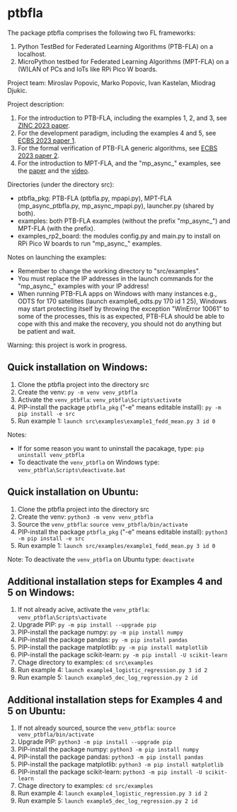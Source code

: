 
# ptbfla
The package ptbfla comprises the following two FL frameworks:
1. Python TestBed for Federated Learning Algorithms (PTB-FLA) on a localhost.
2. MicroPython testbed for Federated Learning Algorithms (MPT-FLA) on a (W)LAN of PCs and IoTs like RPi Pico W boards.

Project team: Miroslav Popovic, Marko Popovic, Ivan Kastelan, Miodrag Djukic.

Project description:
1. For the introduction to PTB-FLA, including the examples 1, 2, and 3, see [ZINC 2023 paper](https://arxiv.org/abs/2305.20027).
2. For the development paradigm, including the examples 4 and 5, see [ECBS 2023 paper 1](https://arxiv.org/abs/2310.05102).
3. For the formal verification of PTB-FLA generic algorithms, see [ECBS 2023 paper 2](https://arxiv.org/abs/2306.14529).
4. For the introduction to MPT-FLA, and the "mp_async_" examples, see the [paper](https://arxiv.org/abs/2405.09423) and the [video](https://www.youtube.com/watch?v=QQJ-xs7ZG30).

Directories (under the directory src):
- ptbfla_pkg: PTB-FLA (ptbfla.py, mpapi.py), MPT-FLA (mp_async_ptbfla.py, mp_async_mpapi.py), launcher.py (shared by both).
- examples: both PTB-FLA examples (without the prefix "mp_async_") and MPT-FLA (with the prefix).
- examples_rp2_board: the modules config.py and main.py to install on RPi Pico W boards to run "mp_async_" examples.

Notes on launching the examples:
- Remember to change the working directory  to "src/examples".
- You must replace the IP addresses in the launch commands for the "mp_async_" examples with your IP address!
- When running PTB-FLA apps on Windows with many instances e.g., ODTS for 170 satellites (launch example6_odts.py 170 id 1 25), Windows may start protecting itself by throwing the exception "WinError 10061" to some of the processes, this is as expected, PTB-FLA should be able to cope with this and make the recovery, you should not do anything but be patient and wait.

Warning: this project is work in progress.

## Quick installation on Windows:
1. Clone the ptbfla project into the directory src
2. Create the venv: `py -m venv venv_ptbfla`
3. Activate the `venv_ptbfla`: `venv_ptbfla\Scripts\activate`
4. PIP-install the package `ptbfla_pkg` ("-e" means editable install): `py -m pip install -e src`
5. Run example 1: `launch src\examples\example1_fedd_mean.py 3 id 0`

Notes:
- If for some reason you want to uninstall the pacakage, type: `pip uninstall venv_ptbfla`
- To deactivate the `venv_ptbfla` on Windows type: `venv_ptbfla\Scripts\deactivate.bat`

## Quick installation on Ubuntu:
1. Clone the ptbfla project into the directory src
2. Create the venv: `python3 -m venv venv_ptbfla`
3. Source the `venv_ptbfla`: `source venv_ptbfla/bin/activate`
4. PIP-install the package `ptbfla_pkg` ("-e" means editable install): `python3 -m pip install -e src`
5. Run example 1: `launch src/examples/example1_fedd_mean.py 3 id 0`

Note: To deactivate the `venv_ptbfla` on Ubuntu type: `deactivate`

## Additional installation steps for Examples 4 and 5 on Windows:
1. If not already acive, activate the `venv_ptbfla`: `venv_ptbfla\Scripts\activate`
2. Upgrade PIP: `py -m pip install --upgrade pip`
3. PIP-install the package numpy: `py -m pip install numpy`
4. PIP-install the package pandas: `py -m pip install pandas`
5. PIP-install the package matplotlib: `py -m pip install matplotlib`
6. PIP-install the package scikit-learn: `py -m pip install -U scikit-learn`
7. Chage directory to examples: `cd src\examples`
8. Run example 4: `launch example4_logistic_regression.py 3 id 2`
9. Run example 5: `launch example5_dec_log_regression.py 2 id`

## Additional installation steps for Examples 4 and 5 on Ubuntu:
1. If not already sourced, source the `venv_ptbfla`: `source venv_ptbfla/bin/activate`
2. Upgrade PIP: `python3 -m pip install --upgrade pip`
3. PIP-install the package numpy: `python3 -m pip install numpy`
4. PIP-install the package pandas: `python3 -m pip install pandas`
5. PIP-install the package matplotlib: `python3 -m pip install matplotlib`
6. PIP-install the package scikit-learn: `python3 -m pip install -U scikit-learn`
7. Chage directory to examples: `cd src/examples`
8. Run example 4: `launch example4_logistic_regression.py 3 id 2`
9. Run example 5: `launch example5_dec_log_regression.py 2 id`
